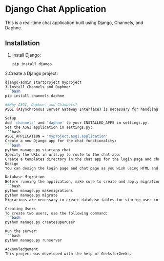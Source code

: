 # Django Chat Application

This is a real-time chat application built using Django, Channels, and Daphne.

## Installation

1. Install Django:

   ```bash
   pip install django

2.Create a Django project:
  ```bash
  django-admin startproject myproject
3.Install Channels and Daphne:
  ```bash
  pip install channels daphne

##Why ASGI, Daphne, and Channels?
ASGI (Asynchronous Server Gateway Interface) is necessary for handling asynchronous tasks, such as WebSockets, in Django. Daphne is an ASGI server used to run Django applications with Channels, which allows for real-time features like chat.

Setup
Add 'channels' and 'daphne' to your INSTALLED_APPS in settings.py.
Set the ASGI application in settings.py:
  ```bash
  ASGI_APPLICATION = 'myproject.asgi.application'
Create a new Django app for the chat functionality:
  ```bash
  python manage.py startapp chat
Specify the URLs in urls.py to route to the chat app.
Create a templates directory in the chat app for the login page and chat page HTML templates.
Design
You can design the login page and chat page as you wish using HTML and CSS.

Database Migration
Before running the application, make sure to create and apply migrations:
  ```bash
  python manage.py makemigrations
  python manage.py migrate
Migrations are necessary to create database tables for storing user information and chat messages.

Creating Users
To create two users, use the following command:
  ```bash
  python manage.py createsuperuser  

Run the server:
  ```bash
  python manage.py runserver

Acknowledgement
This project was developed with the help of GeeksforGeeks.
